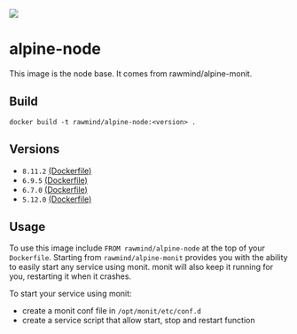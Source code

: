 [![](https://images.microbadger.com/badges/image/rawmind/alpine-node.svg)](https://microbadger.com/images/rawmind/alpine-node "Get your own image badge on microbadger.com")

alpine-node
=============

This image is the node base. It comes from rawmind/alpine-monit.

## Build

```
docker build -t rawmind/alpine-node:<version> .
```

## Versions

- `8.11.2` [(Dockerfile)](https://github.com/rawmind0/alpine-node/blob/8.11.2/Dockerfile)
- `6.9.5` [(Dockerfile)](https://github.com/rawmind0/alpine-node/blob/6.9.5/Dockerfile)
- `6.7.0` [(Dockerfile)](https://github.com/rawmind0/alpine-node/blob/6.7.0/Dockerfile)
- `5.12.0` [(Dockerfile)](https://github.com/rawmind0/alpine-node/blob/5.12.0/Dockerfile)


## Usage

To use this image include `FROM rawmind/alpine-node` at the top of your `Dockerfile`. Starting from `rawmind/alpine-monit` provides you with the ability to easily start any service using monit. monit will also keep it running for you, restarting it when it crashes.

To start your service using monit:

- create a monit conf file in `/opt/monit/etc/conf.d`
- create a service script that allow start, stop and restart function
